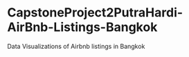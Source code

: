 # CapstoneProject2PutraHardi-AirBnb-Listings-Bangkok
Data Visualizations of Airbnb listings in Bangkok
